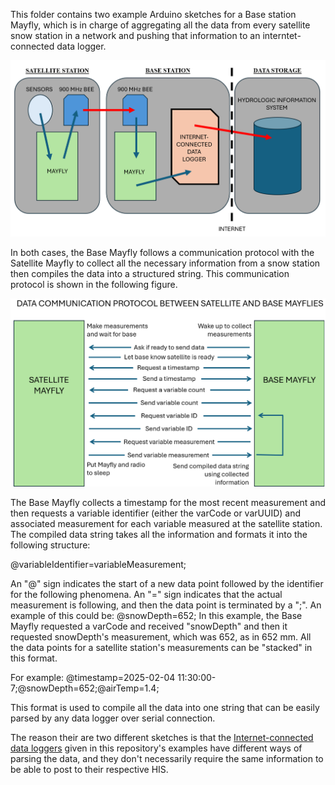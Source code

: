 This folder contains two example Arduino sketches for a Base station Mayfly, which is in charge of aggregating all the data from every satellite snow station in a network and pushing that information to an interntet-connected data logger.

![satellite-base-his](../base_figures/satellite-base-his.png)

In both cases, the Base Mayfly follows a communication protocol with the Satellite Mayfly to collect all the necessary information from a snow station then compiles the data into a structured string. This communication protocol is shown in the following figure.

![satellite-base-comms-protocol](../base_figures/satellite-base-comms-protocol.png)

The Base Mayfly collects a timestamp for the most recent measurement and then requests a variable identifier (either the varCode or varUUID) and associated measurement for each variable measured at the satellite station. The compiled data string takes all the information and formats it into the following structure:

@variableIdentifier=variableMeasurement;

An "@" sign indicates the start of a new data point followed by the identifier for the following phenomena. An "=" sign indicates that the actual measurement is following, and then the data point is terminated by a ";".
An example of this could be: @snowDepth=652;
In this example, the Base Mayfly requested a varCode and received "snowDepth" and then it requested snowDepth's measurement, which was 652, as in 652 mm. All the data points for a satellite station's measurements can be "stacked" in this format.

For example: @timestamp=2025-02-04 11:30:00-7;@snowDepth=652;@airTemp=1.4;

This format is used to compile all the data into one string that can be easily parsed by any data logger over serial connection.

The reason their are two different sketches is that the [Internet-connected data loggers](../internet-connected-datalogger) given in this repository's examples have different ways of parsing the data, and they don't necessarily require the same information to be able to post to their respective HIS.
